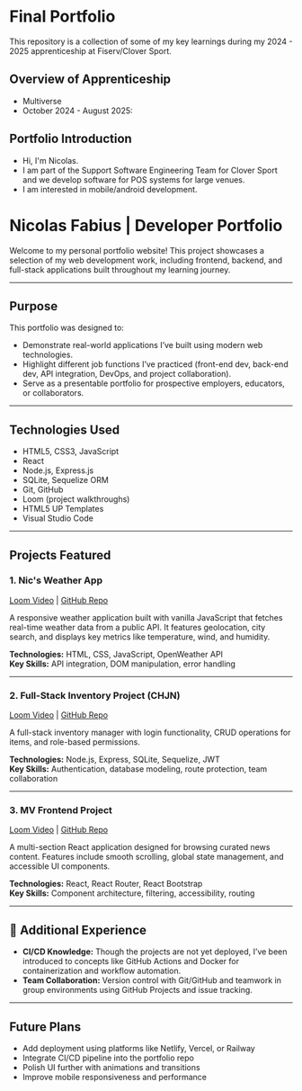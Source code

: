# Final Portfolio

This repository is a collection of some of my key learnings during my 2024 - 2025 apprenticeship at Fiserv/Clover Sport.

## Overview of Apprenticeship
- Multiverse
- October 2024 - August 2025:

## Portfolio Introduction
- Hi, I'm Nicolas.
- I am part of the Support Software Engineering Team for Clover Sport and we develop software for POS systems for large venues.
- I am interested in mobile/android development.
# Nicolas Fabius | Developer Portfolio

Welcome to my personal portfolio website! This project showcases a selection of my web development work, including frontend, backend, and full-stack applications built throughout my learning journey.

---

## Purpose

This portfolio was designed to:
- Demonstrate real-world applications I’ve built using modern web technologies.
- Highlight different job functions I’ve practiced (front-end dev, back-end dev, API integration, DevOps, and project collaboration).
- Serve as a presentable portfolio for prospective employers, educators, or collaborators.

---

## Technologies Used

- HTML5, CSS3, JavaScript
- React
- Node.js, Express.js
- SQLite, Sequelize ORM
- Git, GitHub
- Loom (project walkthroughs)
- HTML5 UP Templates
- Visual Studio Code

---

## Projects Featured

### 1. **Nic's Weather App**
[Loom Video](https://www.loom.com/share/72cb5fc6bc8b4b28972aecb0dee02972) | [GitHub Repo](https://github.com/Nicolas-JF/Nic-s-Weather-App)

A responsive weather application built with vanilla JavaScript that fetches real-time weather data from a public API. It features geolocation, city search, and displays key metrics like temperature, wind, and humidity.

**Technologies:** HTML, CSS, JavaScript, OpenWeather API  
**Key Skills:** API integration, DOM manipulation, error handling

---

### 2. **Full-Stack Inventory Project (CHJN)**
[Loom Video](https://www.loom.com/share/5dbf3721a1fc40f5be8a5d5a61c90985) | [GitHub Repo](https://github.com/Nicolas-JF/group-full-stack-inventory-project-chjn)

A full-stack inventory manager with login functionality, CRUD operations for items, and role-based permissions.

**Technologies:** Node.js, Express, SQLite, Sequelize, JWT  
**Key Skills:** Authentication, database modeling, route protection, team collaboration

---

### 3. **MV Frontend Project**
[Loom Video](https://www.loom.com/share/113acd85a3334317aa6b8b9f76df03a0) | [GitHub Repo](https://github.com/Nicolas-JF/MV-FrontEnd)

A multi-section React application designed for browsing curated news content. Features include smooth scrolling, global state management, and accessible UI components.

**Technologies:** React, React Router, React Bootstrap  
**Key Skills:** Component architecture, filtering, accessibility, routing

---

## 🧪 Additional Experience

- **CI/CD Knowledge:** Though the projects are not yet deployed, I’ve been introduced to concepts like GitHub Actions and Docker for containerization and workflow automation.
- **Team Collaboration:** Version control with Git/GitHub and teamwork in group environments using GitHub Projects and issue tracking.

---

## Future Plans

- Add deployment using platforms like Netlify, Vercel, or Railway
- Integrate CI/CD pipeline into the portfolio repo
- Polish UI further with animations and transitions
- Improve mobile responsiveness and performance
